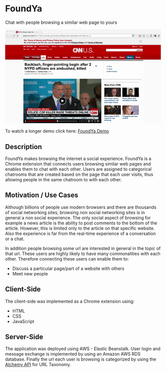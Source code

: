 # FoundYa

Chat with people browsing a similar web page to yours

![screencast](images/FoundYaDemo.gif)

To watch a longer demo click here: [FoundYa Demo](http://youtu.be/kDOvchyLKYM)

## Description

FoundYa makes browsing the internet a social experience. FoundYa is a Chrome extension that connects users browsing similar web pages and enables them to chat with each other. Users are assigned to categorical chatrooms that are created based on the page that each user visits, thus allowing people in the same chatroom to with each other.

## Motivation / Use Cases

Although billions of people use modern browsers and there are thousands of social networking sites, browsing non social networking sites is in general a non social experience. The only social aspect of browsing for example a news article is the ability to post comments to the bottom of the article. However, this is limited only to the article on that specific website. Also the experience is far from the real-time experience of a conversation or a chat.

In addition people browsing some url are interested in general in the topic of that url. These users are highly likely to have many commonalities with each other. Therefore connecting these users can enable them to:
- Discuss a particular page/part of a website with others
- Meet new people


## Client-Side

The client-side was implemented as a Chrome extension using:
- HTML
- CSS
- JavaScript


## Server-Side

The application was deployed using AWS - Elastic Beanstalk. User login and message exchange is implemented by using an Amazon AWS RDS database. Finally the url each user is browsing is categorized by using the [Alchemy API](http://www.alchemyapi.com/) for URL Taxonomy.

